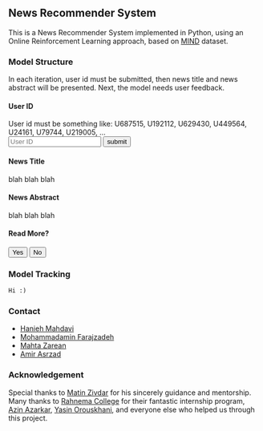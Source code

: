 ## News Recommender System

This is a News Recommender System implemented in Python, using an Online Reinforcement Learning approach, based on [MIND](https://www.microsoft.com/en-us/research/publication/mind-a-large-scale-dataset-for-news-recommendation/) dataset.

### Model Structure
In each iteration, user id must be submitted, then news title and news abstract will be presented. Next, the model needs user feedback.

#### User ID
User id must be something like: U687515, U192112, U629430, U449564, U24161, U79744, U219005, ... <br>
<input type="text" id="user-id" placeholder="User ID" value=""/>
<button type="submit" id="submit-id">submit</button>

#### News Title
<p id="news-title-p">blah blah blah</p>

#### News Abstract
<p id="news-abst-p">blah blah blah</p>

#### Read More?
<div>
  <button type="botton" id="yes">Yes</button>  
  <button type="botton" id="no">No</button>
</div>

### Model Tracking
```markdown
Hi :)
```

### Contact
+ [Hanieh Mahdavi](https://www.linkedin.com/in/hanieh-mahdavi)
+ [Mohammadamin Farajzadeh](https://www.linkedin.com/in/mohammadamin-farajzadeh-bb050919a)
+ [Mahta Zarean](https://www.linkedin.com/in/mahta-zarean-9b7184198)
+ [Amir Asrzad](https://www.linkedin.com/in/amir-asrzad/)

### Acknowledgement
Special thanks to [Matin Zivdar](https://www.linkedin.com/in/matin-zivdar/) for his sincerely guidance and mentorship.<br>
Many thanks to [Rahnema College](https://rahnemacollege.com/) for their fantastic internship program, [Azin Azarkar](https://www.linkedin.com/in/azin-azarkar-8829b6183), [Yasin Orouskhani](https://www.linkedin.com/in/yasinorouskhani/), and everyone else who helped us through this project.
